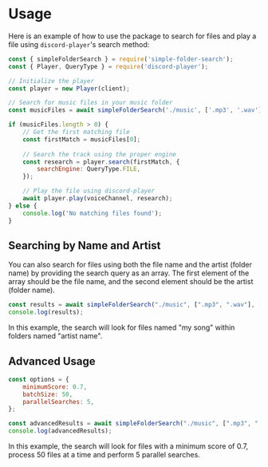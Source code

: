 # Usage

Here is an example of how to use the package to search for files and play a file using `discord-player`'s search method:

```javascript
const { simpleFolderSearch } = require('simple-folder-search');
const { Player, QueryType } = require('discord-player');

// Initialize the player
const player = new Player(client);

// Search for music files in your music folder
const musicFiles = await simpleFolderSearch('./music', ['.mp3', '.wav'], 'my song', { minimumScore: 0.6 });

if (musicFiles.length > 0) {
    // Get the first matching file
    const firstMatch = musicFiles[0];
    
    // Search the track using the proper engine
    const research = player.search(firstMatch, {
        searchEngine: QueryType.FILE,
    });

    // Play the file using discord-player
    await player.play(voiceChannel, research);
} else {
    console.log('No matching files found');
}
```

## Searching by Name and Artist

You can also search for files using both the file name and the artist (folder name) by providing the search query as an array. The first element of the array should be the file name, and the second element should be the artist (folder name).

```js
const results = await simpleFolderSearch("./music", [".mp3", ".wav"], ["my song", "artist name"], { minimumScore: 0.6, batchSize: 100 });
console.log(results);
```

In this example, the search will look for files named "my song" within folders named "artist name".

## Advanced Usage

```js
const options = {
    minimumScore: 0.7,
    batchSize: 50,
    parallelSearches: 5,
};

const advancedResults = await simpleFolderSearch("./music", [".mp3", ".wav"], "advanced search", options);
console.log(advancedResults);
```

In this example, the search will look for files with a minimum score of 0.7, process 50 files at a time and perform 5 parallel searches.